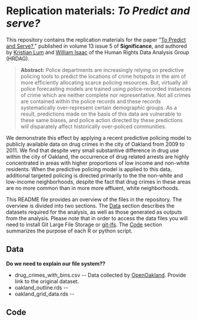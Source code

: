 # Replication materials: _To Predict and serve?_

This repository contains the replication materials for the paper "[To Predict and Serve?](http://onlinelibrary.wiley.com/doi/10.1111/j.1740-9713.2016.00960.x/full)," published in volume 13 issue 5 of __Significance__, and authored by [Kristian Lum](https://hrdag.org/people/kristian-lum-phd/) and [William Isaac](https://wsisaac.com) of the Human Rights Data Analysis Group (HRDAG).

> __Abstract:__
>Police departments are increasingly relying on predictive policing tools to predict the locations of crime hotspots in the aim of more efficiently allocating scarce policing resources. But, virtually all police forecasting models are trained using police-recorded instances of crime which are neither complete nor representative. Not all crimes are contained within the police records and these records systematically over-represent certain demographic groups. As a result, predictions made on the basis of this data are vulnerable to these same biases, and police action directed by these predictions will disparately affect historically over-policed communities. 
>
We demonstrate this effect by applying a recent predictive policing model to publicly available data on drug crimes in the city of Oakland from 2009 to 2011. We find that despite very small substantive difference in drug use within the city of Oakland, the occurrence of drug related arrests are highly concentrated in areas with higher proportions of low income and non-white residents. When the predictive policing model is applied to this data, additional targeted policing is directed primarily to the the non-white and low-income neighborhoods, despite the fact that drug crimes in these areas are no more common than in more more affluent, white neighborhoods.

This README file provides an overview of the files in the repository. The overview is divided into two sections. The [Data](https://github.com/HRDAG/predictive-policing#data) section describes the datasets required for the analysis, as well as those generated as outputs from the analysis. Please note that in order to access the data files you will need to install Git Large File Storage or [git-lfs](https://git-lfs.github.com). The [Code](https://github.com/HRDAG/predictive-policing#code) section summarizes the purpose of each R or python script. 

## Data

**Do we need to explain our file system??** 

- drug_crimes_with_bins.csv -- Data collected by [OpenOakland](https://www.openoakland.org/oakcrimedata/). Provide link to the original dataset.
- oakland_outline.rds -- 
- oakland_grid_data.rds -- 

## Code





